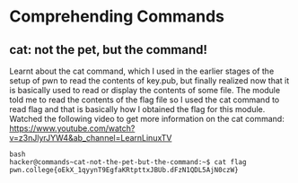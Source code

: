 # Comprehending Commands
## cat: not the pet, but the command!
Learnt about the cat command, which I used in the earlier stages of the setup of pwn to read the contents of key.pub, but finally realized now that it is basically used to read or display the contents of some file.
The module told me to read the contents of the flag file so I used the cat command to read flag and that is basically how I obtained the flag for this module.
Watched the following video to get more information on the cat command: https://www.youtube.com/watch?v=z3nJlyrJYW4&ab_channel=LearnLinuxTV
~~~
bash
hacker@commands~cat-not-the-pet-but-the-command:~$ cat flag
pwn.college{oEkX_1qyynT9EgfaKRtpttxJBUb.dFzN1QDL5AjN0czW}
~~~

